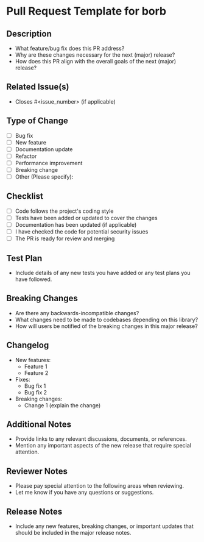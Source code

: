 # Pull Request Template for borb

## Description
<!-- Provide a concise and comprehensive description of the changes introduced by this PR. -->
- What feature/bug fix does this PR address?
- Why are these changes necessary for the next (major) release?
- How does this PR align with the overall goals of the next (major) release?

## Related Issue(s)
<!-- Link to any related issues in the issue tracker, if applicable. -->
- Closes #<issue_number> (if applicable)

## Type of Change
<!-- Please select the type of change you are making: -->
- [ ] Bug fix
- [ ] New feature
- [ ] Documentation update
- [ ] Refactor
- [ ] Performance improvement
- [ ] Breaking change
- [ ] Other (Please specify):

## Checklist
<!-- Please check all that apply. -->
- [ ] Code follows the project's coding style
- [ ] Tests have been added or updated to cover the changes
- [ ] Documentation has been updated (if applicable)
- [ ] I have checked the code for potential security issues
- [ ] The PR is ready for review and merging

## Test Plan
<!-- How did you test your changes? Describe the test cases, tools, or environments used. -->
- Include details of any new tests you have added or any test plans you have followed.

## Breaking Changes
<!-- If your changes introduce breaking changes, provide a description of them. -->
- Are there any backwards-incompatible changes?
- What changes need to be made to codebases depending on this library?
- How will users be notified of the breaking changes in this major release?

## Changelog
<!-- Please summarize what has been changed and added in this PR in a changelog format. -->
- New features:
  - Feature 1
  - Feature 2
- Fixes:
  - Bug fix 1
  - Bug fix 2
- Breaking changes:
  - Change 1 (explain the change)

## Additional Notes
<!-- Any additional information or context related to the PR. -->
- Provide links to any relevant discussions, documents, or references.
- Mention any important aspects of the new release that require special attention.

## Reviewer Notes
<!-- Optional: Instructions or clarifications for the reviewers -->
- Please pay special attention to the following areas when reviewing.
- Let me know if you have any questions or suggestions.

## Release Notes
- Include any new features, breaking changes, or important updates that should be included in the major release notes.
